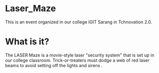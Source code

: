 # Laser_Maze
This is an event organized in our college IGIT Sarang in Tchnovation 2.0.

# What is it?
The LASER Maze is a movie-style laser "security system" that is set up in our college classroom. Trick-or-treaters must dodge a web of red laser beams to avoid setting off the lights and sirens .

